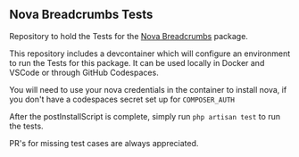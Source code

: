 ## Nova Breadcrumbs Tests

Repository to hold the Tests for the [Nova Breadcrumbs](https://github.com/Formfeed-UK/nova-breadcrumbs) package.

This repository includes a devcontainer which will configure an environment to run the Tests for this package. It can be used locally in Docker and VSCode or through GitHub Codespaces.

You will need to use your nova credentials in the container to install nova, if you don't have a codespaces secret set up for `COMPOSER_AUTH`

After the postInstallScript is complete, simply run `php artisan test` to run the tests.

PR's for missing test cases are always appreciated.
